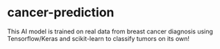# cancer-prediction
This AI model is trained on real data from breast cancer diagnosis using Tensorflow/Keras and scikit-learn to classify tumors on its own!
